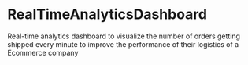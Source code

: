 # RealTimeAnalyticsDashboard
Real-time analytics dashboard to visualize the number of orders getting shipped every minute to improve the performance of their logistics of a Ecommerce company
